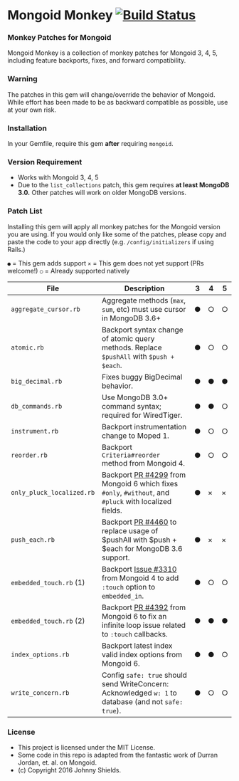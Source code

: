 # Mongoid Monkey [![Build Status](https://travis-ci.org/johnnyshields/mongoid_monkey.svg?branch=master)](https://travis-ci.org/johnnyshields/mongoid_monkey)

### Monkey Patches for Mongoid

Mongoid Monkey is a collection of monkey patches for Mongoid 3, 4, 5, including feature
backports, fixes, and forward compatibility.

### Warning

The patches in this gem will change/override the behavior of Mongoid. While effort has been
made to be as backward compatible as possible, use at your own risk.

### Installation

In your Gemfile, require this gem **after** requiring `mongoid`.

### Version Requirement

* Works with Mongoid 3, 4, 5
* Due to the `list_collections` patch, this gem requires **at least MongoDB 3.0.** Other patches will work on older MongoDB versions.

### Patch List

Installing this gem will apply all monkey patches for the Mongoid version you are using.
If you would only like some of the patches, please copy and paste the code to your app directly
(e.g. `/config/initializers` if using Rails.)

`●` = This gem adds support
`×` = This gem does not yet support (PRs welcome!)
`○` = Already supported natively

| File | Description | 3 | 4 | 5 |
| --- | --- | --- | --- | --- |
| `aggregate_cursor.rb` | Aggregate methods (`max`, `sum`, etc) must use cursor in MongoDB 3.6+ | ● | ○ | ○ |
| `atomic.rb` | Backport syntax change of atomic query methods. Replace `$pushAll` with `$push + $each`. | ● | ○ | ○ |
| `big_decimal.rb` | Fixes buggy BigDecimal behavior. | ● | ● | ● |
| `db_commands.rb` | Use MongoDB 3.0+ command syntax; required for WiredTiger. | ● | ● | ○ |
| `instrument.rb` | Backport instrumentation change to Moped 1. | ● | ○ | ○ |
| `reorder.rb` | Backport `Criteria#reorder` method from Mongoid 4. | ● | ○ | ○ |
| `only_pluck_localized.rb` | Backport [PR #4299](https://github.com/mongodb/mongoid/pull/4299) from Mongoid 6 which fixes `#only`, `#without`, and `#pluck` with localized fields. | ● | × | × |
| `push_each.rb` | Backport [PR #4460](https://github.com/mongodb/mongoid/pull/4460) to replace usage of $pushAll with $push + $each for MongoDB 3.6 support. | ● | × | × |
| `embedded_touch.rb` (1) | Backport [Issue #3310](https://github.com/mongodb/mongoid/commit/a94c2f43573e58f973913c881ad9d11d62bf857c) from Mongoid 4 to add `:touch` option to `embedded_in`. | ● | ○ | ○ |
| `embedded_touch.rb` (2) | Backport [PR #4392](https://github.com/mongodb/mongoid/pull/4392) from Mongoid 6 to fix an infinite loop issue related to `:touch` callbacks. | ● | ● | ● |
| `index_options.rb` | Backport latest index valid index options from Mongoid 6. | ● | ● | ○ |
| `write_concern.rb` | Config `safe: true` should send WriteConcern: Acknowledged `w: 1` to database (and not `safe: true`). | ● | ○ | ○ |

### License

* This project is licensed under the MIT License.
* Some code in this repo is adapted from the fantastic work of Durran Jordan, et. al. on Mongoid.
* (c) Copyright 2016 Johnny Shields.
